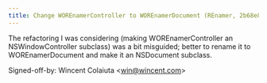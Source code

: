 ```yaml
---
title: Change WOREnamerController to WOREnamerDocument (REnamer, 2b68e85)
---
```


The refactoring I was considering (making WOREnamerController an NSWindowController subclass) was a bit misguided; better to rename it to WOREnamerDocument and make it an NSDocument subclass.

Signed-off-by: Wincent Colaiuta &lt;win@wincent.com&gt;
